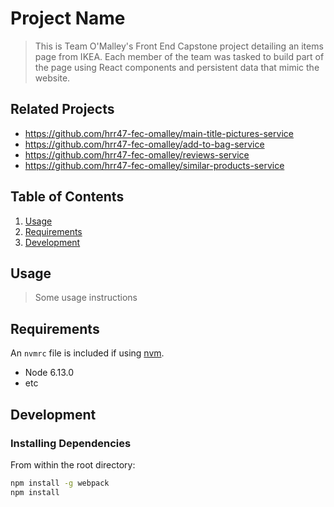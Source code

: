 # Project Name

> This is Team O'Malley's Front End Capstone project detailing an items page from IKEA. Each member of the team was tasked to build part of the page using React components and persistent data that mimic the website.

## Related Projects

  - https://github.com/hrr47-fec-omalley/main-title-pictures-service
  - https://github.com/hrr47-fec-omalley/add-to-bag-service
  - https://github.com/hrr47-fec-omalley/reviews-service
  - https://github.com/hrr47-fec-omalley/similar-products-service

## Table of Contents

1. [Usage](#Usage)
1. [Requirements](#requirements)
1. [Development](#development)

## Usage

> Some usage instructions

## Requirements

An `nvmrc` file is included if using [nvm](https://github.com/creationix/nvm).

- Node 6.13.0
- etc

## Development


### Installing Dependencies

From within the root directory:

```sh
npm install -g webpack
npm install
```

